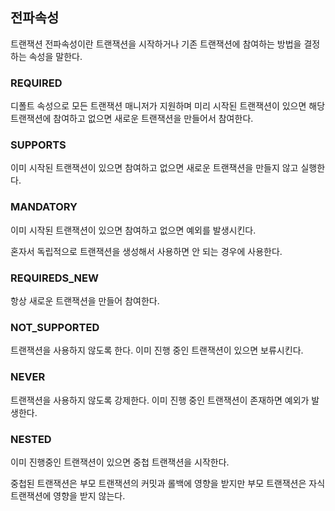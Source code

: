 ## 전파속성

트랜잭션 전파속성이란 트랜잭션을 시작하거나 기존 트랜잭션에 참여하는 방법을 결정하는 속성을 말한다.



### REQUIRED

디폴트 속성으로 모든 트랜잭션 매니저가 지원하며 미리 시작된 트랜잭션이 있으면 해당 트랜잭션에 참여하고 없으면 새로운 트랜잭션을 만들어서 참여한다.



### SUPPORTS

이미 시작된 트랜잭션이 있으면 참여하고 없으면 새로운 트랜잭션을 만들지 않고 실행한다.



### MANDATORY

이미 시작된 트랜잭션이 있으면 참여하고 없으면 예외를 발생시킨다.

혼자서 독립적으로 트랜잭션을 생성해서 사용하면 안 되는 경우에 사용한다.



### REQUIREDS_NEW

항상 새로운 트랜잭션을 만들어 참여한다.



### NOT_SUPPORTED

트랜잭션을 사용하지 않도록 한다. 이미 진행 중인 트랜잭션이 있으면 보류시킨다.



### NEVER

트랜잭션을 사용하지 않도록 강제한다. 이미 진행 중인 트랜잭션이 존재하면 예외가 발생한다.



### NESTED

이미 진행중인 트랜잭션이 있으면 중첩 트랜잭션을 시작한다.

중첩된 트랜잭션은 부모 트랜잭션의 커밋과 롤백에 영향을 받지만 부모 트랜잭션은 자식 트랜잭션에 영향을 받지 않는다.


